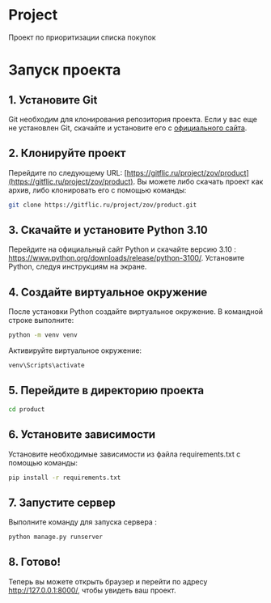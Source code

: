 # Project

Проект по приоритизации списка покупок

# Запуск проекта

## 1. Установите Git

Git необходим для клонирования репозитория проекта. Если у вас еще не установлен Git, скачайте и установите его с [официального сайта](https://git-scm.com/).

## 2. Клонируйте проект

Перейдите по следующему URL: [https://gitflic.ru/project/zov/product](https://gitflic.ru/project/zov/product). Вы можете либо скачать проект как архив, либо клонировать его с помощью команды:

```bash
git clone https://gitflic.ru/project/zov/product.git
  ```

## 3. Скачайте и установите Python 3.10
 Перейдите на официальный сайт Python и скачайте версию 3.10 : https://www.python.org/downloads/release/python-3100/. Установите Python, следуя инструкциям на экране.

 ## 4. Создайте виртуальное окружение

 После установки Python создайте виртуальное окружение. В командной строке выполните:

```bash
python -m venv venv
 ```
Активируйте виртуальное окружение:


```bash
venv\Scripts\activate
```

## 5. Перейдите в директорию проекта

```bash
cd product
```

## 6. Установите зависимости
Установите необходимые зависимости из файла requirements.txt с помощью команды:

```bash 
pip install -r requirements.txt 
```

## 7. Запустите сервер
Выполните команду для запуска сервера :
```bash 
python manage.py runserver
```
## 8. Готово!
Теперь вы можете открыть браузер и перейти по адресу http://127.0.0.1:8000/, чтобы увидеть ваш проект.